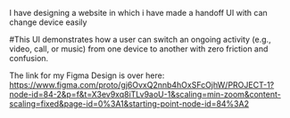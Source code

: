 I have designing a website in which i have made a handoff UI with can change device easily

#This UI demonstrates how a user can switch an ongoing activity (e.g., video, call, or music) from one device to another with zero friction and confusion.

The link for my Figma Design is over here: https://www.figma.com/proto/gj6OvxQ2nnb4hOxSFcOjhW/PROJECT-1?node-id=84-2&p=f&t=X3ev9xq8iTLv9aoU-1&scaling=min-zoom&content-scaling=fixed&page-id=0%3A1&starting-point-node-id=84%3A2
